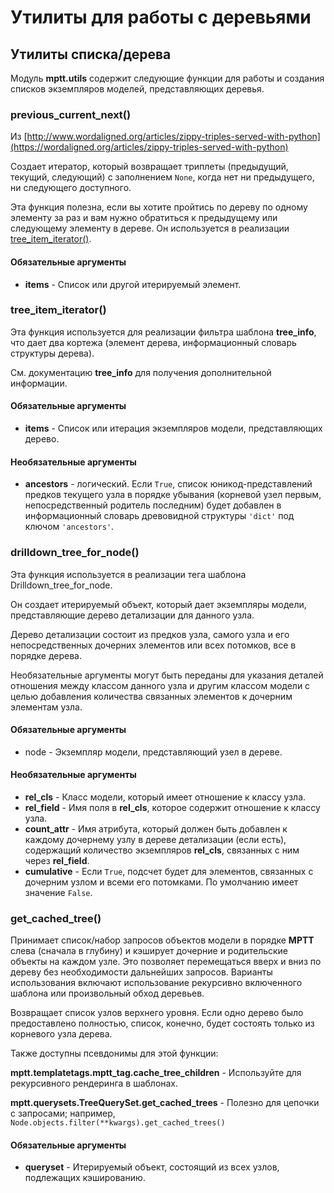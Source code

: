 # Утилиты для работы с деревьями

## Утилиты списка/дерева

Модуль **mptt.utils** содержит следующие функции для работы и создания списков экземпляров моделей, представляющих деревья.

### previous\_current\_next()

Из [http://www.wordaligned.org/articles/zippy-triples-served-with-python](https://wordaligned.org/articles/zippy-triples-served-with-python)

Создает итератор, который возвращает триплеты (предыдущий, текущий, следующий) с заполнением `None`, когда нет ни предыдущего, ни следующего доступного.

Эта функция полезна, если вы хотите пройтись по дереву по одному элементу за раз и вам нужно обратиться к предыдущему или следующему элементу в дереве. Он используется в реализации [tree\_item\_iterator()](utility-dlya-raboty-s-derevyami.md#undefined).

#### Обязательные аргументы

* **items** - Список или другой итерируемый элемент.

### tree\_item\_iterator()

Эта функция используется для реализации фильтра шаблона **tree\_info**, что дает два кортежа (элемент дерева, информационный словарь структуры дерева).

См. документацию **tree\_info** для получения дополнительной информации.

#### Обязательные аргументы

* **items** - Список или итерация экземпляров модели, представляющих дерево.

#### Необязательные аргументы

* **ancestors** - логический. Если `True`, список юникод-представлений предков текущего узла в порядке убывания (корневой узел первым, непосредственный родитель последним) будет добавлен в информационный словарь древовидной структуры `'dict'` под ключом `'ancestors'`.

### drilldown\_tree\_for\_node()

Эта функция используется в реализации тега шаблона Drilldown\_tree\_for\_node.

Он создает итерируемый объект, который дает экземпляры модели, представляющие дерево детализации для данного узла.

Дерево детализации состоит из предков узла, самого узла и его непосредственных дочерних элементов или всех потомков, все в порядке дерева.

Необязательные аргументы могут быть переданы для указания деталей отношения между классом данного узла и другим классом модели с целью добавления количества связанных элементов к дочерним элементам узла.

#### Обязательные аргументы

* node - Экземпляр модели, представляющий узел в дереве.

#### Необязательные аргументы

* **rel\_cls** - Класс модели, который имеет отношение к классу узла.
* **rel\_field** - Имя поля в **rel\_cls**, которое содержит отношение к классу узла.
* **count\_attr** - Имя атрибута, который должен быть добавлен к каждому дочернему узлу в дереве детализации (если есть), содержащий количество экземпляров **rel\_cls**, связанных с ним через **rel\_field**.
* **cumulative** - Если `True`, подсчет будет для элементов, связанных с дочерним узлом и всеми его потомками. По умолчанию имеет значение `False`.

### get\_cached\_tree()

Принимает список/набор запросов объектов модели в порядке **MPTT** слева (сначала в глубину) и кэширует дочерние и родительские объекты на каждом узле. Это позволяет перемещаться вверх и вниз по дереву без необходимости дальнейших запросов. Варианты использования включают использование рекурсивно включенного шаблона или произвольный обход деревьев.

Возвращает список узлов верхнего уровня. Если одно дерево было предоставлено полностью, список, конечно, будет состоять только из корневого узла дерева.

Также доступны псевдонимы для этой функции:

**mptt.templatetags.mptt\_tag.cache\_tree\_children** - Используйте для рекурсивного рендеринга в шаблонах.

**mptt.querysets.TreeQuerySet.get\_cached\_trees** - Полезно для цепочки с запросами; например, `Node.objects.filter(**kwargs).get_cached_trees()`

#### Обязательные аргументы

* **queryset** - Итерируемый объект, состоящий из всех узлов, подлежащих кэшированию.
